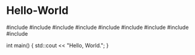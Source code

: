 # Hello-World

#include <cstdlib>
#include <iostream>
#include <string>
#include <vector>
#include <sstream>
#include <limits>
#include <numeric>
#include <cmath>
#include <ctime>

int main()
{
  std::cout << "Hello, World.";
}
